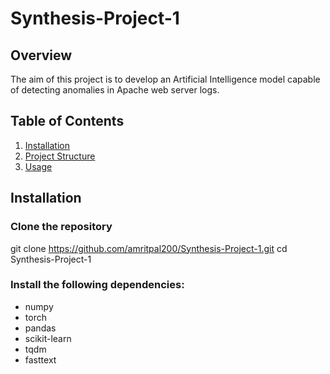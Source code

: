 # Synthesis-Project-1

## Overview
The aim of this project is to develop an Artificial Intelligence model capable of detecting anomalies in Apache web server logs.

## Table of Contents
1. [Installation](#installation)
2. [Project Structure](#project-structure)
3. [Usage](#usage)

## Installation
### Clone the repository
git clone https://github.com/amritpal200/Synthesis-Project-1.git
cd Synthesis-Project-1

### Install the following dependencies:
- numpy
- torch
- pandas
- scikit-learn
- tqdm
- fasttext

